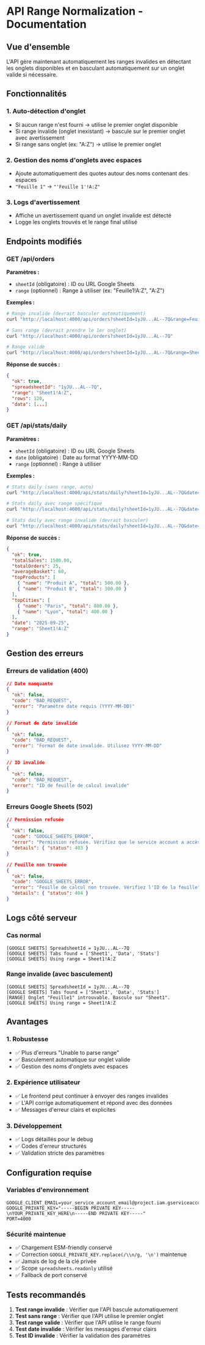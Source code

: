 # API Range Normalization - Documentation

## Vue d'ensemble

L'API gère maintenant automatiquement les ranges invalides en détectant les onglets disponibles et en basculant automatiquement sur un onglet valide si nécessaire.

## Fonctionnalités

### 1. Auto-détection d'onglet
- Si aucun range n'est fourni → utilise le premier onglet disponible
- Si range invalide (onglet inexistant) → bascule sur le premier onglet avec avertissement
- Si range sans onglet (ex: "A:Z") → utilise le premier onglet

### 2. Gestion des noms d'onglets avec espaces
- Ajoute automatiquement des quotes autour des noms contenant des espaces
- `"Feuille 1"` → `"'Feuille 1'!A:Z"`

### 3. Logs d'avertissement
- Affiche un avertissement quand un onglet invalide est détecté
- Logge les onglets trouvés et le range final utilisé

## Endpoints modifiés

### GET /api/orders

**Paramètres :**
- `sheetId` (obligatoire) : ID ou URL Google Sheets
- `range` (optionnel) : Range à utiliser (ex: "Feuille1!A:Z", "A:Z")

**Exemples :**
```bash
# Range invalide (devrait basculer automatiquement)
curl "http://localhost:4000/api/orders?sheetId=1yJU...AL--7Q&range=Feuille1!A:Z"

# Sans range (devrait prendre le 1er onglet)
curl "http://localhost:4000/api/orders?sheetId=1yJU...AL--7Q"

# Range valide
curl "http://localhost:4000/api/orders?sheetId=1yJU...AL--7Q&range=Sheet1!A:Z"
```

**Réponse de succès :**
```json
{
  "ok": true,
  "spreadsheetId": "1yJU...AL--7Q",
  "range": "Sheet1!A:Z",
  "rows": 120,
  "data": [...]
}
```

### GET /api/stats/daily

**Paramètres :**
- `sheetId` (obligatoire) : ID ou URL Google Sheets
- `date` (obligatoire) : Date au format YYYY-MM-DD
- `range` (optionnel) : Range à utiliser

**Exemples :**
```bash
# Stats daily (sans range, auto)
curl "http://localhost:4000/api/stats/daily?sheetId=1yJU...AL--7Q&date=2025-09-25"

# Stats daily avec range spécifique
curl "http://localhost:4000/api/stats/daily?sheetId=1yJU...AL--7Q&date=2025-09-25&range=Sheet1!A:Z"

# Stats daily avec range invalide (devrait basculer)
curl "http://localhost:4000/api/stats/daily?sheetId=1yJU...AL--7Q&date=2025-09-25&range=Feuille1!A:Z"
```

**Réponse de succès :**
```json
{
  "ok": true,
  "totalSales": 1500.00,
  "totalOrders": 25,
  "averageBasket": 60,
  "topProducts": [
    { "name": "Produit A", "total": 500.00 },
    { "name": "Produit B", "total": 300.00 }
  ],
  "topCities": [
    { "name": "Paris", "total": 800.00 },
    { "name": "Lyon", "total": 400.00 }
  ],
  "date": "2025-09-25",
  "range": "Sheet1!A:Z"
}
```

## Gestion des erreurs

### Erreurs de validation (400)
```json
// Date manquante
{
  "ok": false,
  "code": "BAD_REQUEST",
  "error": "Paramètre date requis (YYYY-MM-DD)"
}

// Format de date invalide
{
  "ok": false,
  "code": "BAD_REQUEST",
  "error": "Format de date invalide. Utilisez YYYY-MM-DD"
}

// ID invalide
{
  "ok": false,
  "code": "BAD_REQUEST",
  "error": "ID de feuille de calcul invalide"
}
```

### Erreurs Google Sheets (502)
```json
// Permission refusée
{
  "ok": false,
  "code": "GOOGLE_SHEETS_ERROR",
  "error": "Permission refusée. Vérifiez que le service account a accès à la feuille de calcul",
  "details": { "status": 403 }
}

// Feuille non trouvée
{
  "ok": false,
  "code": "GOOGLE_SHEETS_ERROR",
  "error": "Feuille de calcul non trouvée. Vérifiez l'ID de la feuille",
  "details": { "status": 404 }
}
```

## Logs côté serveur

### Cas normal
```
[GOOGLE SHEETS] SpreadsheetId = 1yJU...AL--7Q
[GOOGLE SHEETS] Tabs found = ['Sheet1', 'Data', 'Stats']
[GOOGLE SHEETS] Using range = Sheet1!A:Z
```

### Range invalide (avec basculement)
```
[GOOGLE SHEETS] SpreadsheetId = 1yJU...AL--7Q
[GOOGLE SHEETS] Tabs found = ['Sheet1', 'Data', 'Stats']
[RANGE] Onglet "Feuille1" introuvable. Bascule sur "Sheet1".
[GOOGLE SHEETS] Using range = Sheet1!A:Z
```

## Avantages

### 1. Robustesse
- ✅ Plus d'erreurs "Unable to parse range"
- ✅ Basculement automatique sur onglet valide
- ✅ Gestion des noms d'onglets avec espaces

### 2. Expérience utilisateur
- ✅ Le frontend peut continuer à envoyer des ranges invalides
- ✅ L'API corrige automatiquement et répond avec des données
- ✅ Messages d'erreur clairs et explicites

### 3. Développement
- ✅ Logs détaillés pour le debug
- ✅ Codes d'erreur structurés
- ✅ Validation stricte des paramètres

## Configuration requise

### Variables d'environnement
```env
GOOGLE_CLIENT_EMAIL=your_service_account_email@project.iam.gserviceaccount.com
GOOGLE_PRIVATE_KEY="-----BEGIN PRIVATE KEY-----\nYOUR_PRIVATE_KEY_HERE\n-----END PRIVATE KEY-----"
PORT=4000
```

### Sécurité maintenue
- ✅ Chargement ESM-friendly conservé
- ✅ Correction `GOOGLE_PRIVATE_KEY.replace(/\\n/g, '\n')` maintenue
- ✅ Jamais de log de la clé privée
- ✅ Scope `spreadsheets.readonly` utilisé
- ✅ Fallback de port conservé

## Tests recommandés

1. **Test range invalide** : Vérifier que l'API bascule automatiquement
2. **Test sans range** : Vérifier que l'API utilise le premier onglet
3. **Test range valide** : Vérifier que l'API utilise le range fourni
4. **Test date invalide** : Vérifier les messages d'erreur clairs
5. **Test ID invalide** : Vérifier la validation des paramètres
